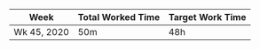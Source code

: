 | Week | Total Worked Time | Target Work Time |
|------|-------------------|------------------|
| Wk 45, 2020 | 50m | 48h |